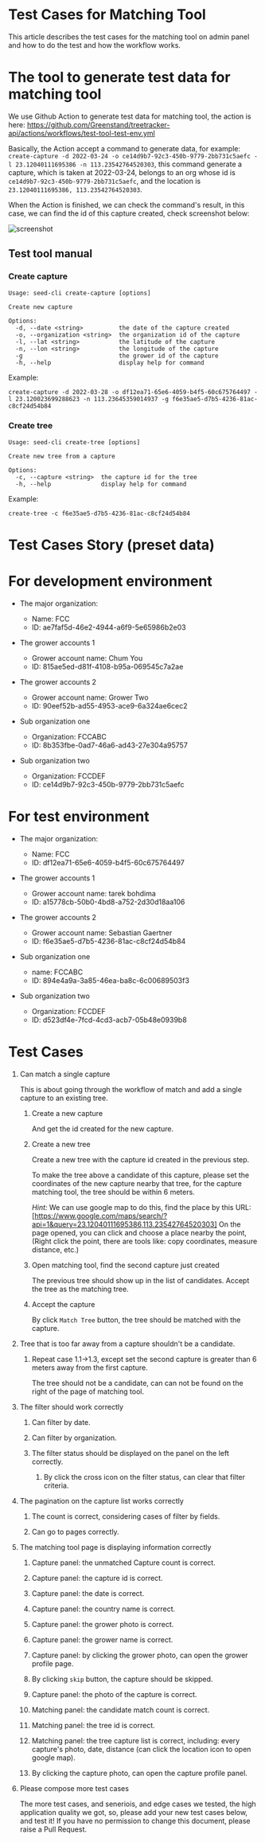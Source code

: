 # Test Cases for Matching Tool

This article describes the test cases for the matching tool on admin panel and how to do the test and how the workflow works.

# The tool to generate test data for matching tool

We use Github Action to generate test data for matching tool, the action is here: https://github.com/Greenstand/treetracker-api/actions/workflows/test-tool-test-env.yml

Basically, the Action accept a command to generate data, for example: `create-capture -d 2022-03-24 -o ce14d9b7-92c3-450b-9779-2bb731c5aefc -l 23.12040111695386 -n 113.23542764520303`, this command generate a capture, which is taken at 2022-03-24, belongs to an org whose id is `ce14d9b7-92c3-450b-9779-2bb731c5aefc`, and the location is `23.12040111695386, 113.23542764520303`.

When the Action is finished, we can check the command's result, in this case, we can find the id of this capture created, check screenshot below:

![screenshot](https://dadior.s3.ap-northeast-1.amazonaws.com/20220324155749.png)

## Test tool manual

### Create capture

```
Usage: seed-cli create-capture [options]

Create new capture

Options:
  -d, --date <string>          the date of the capture created
  -o, --organization <string>  the organization id of the capture
  -l, --lat <string>           the latitude of the capture
  -n, --lon <string>           the longitude of the capture
  -g                           the grower id of the capture
  -h, --help                   display help for command
```

Example:

```
create-capture -d 2022-03-28 -o df12ea71-65e6-4059-b4f5-60c675764497 -l 23.120023699288623 -n 113.23645359014937 -g f6e35ae5-d7b5-4236-81ac-c8cf24d54b84
```

### Create tree

```
Usage: seed-cli create-tree [options]

Create new tree from a capture

Options:
  -c, --capture <string>  the capture id for the tree
  -h, --help              display help for command
```

Example:

```
create-tree -c f6e35ae5-d7b5-4236-81ac-c8cf24d54b84
```

# Test Cases Story (preset data)

# For development environment

- The major organization:

  - Name: FCC
  - ID: ae7faf5d-46e2-4944-a6f9-5e65986b2e03

- The grower accounts 1

  - Grower account name: Chum You
  - ID: 815ae5ed-d81f-4108-b95a-069545c7a2ae

- The grower accounts 2

  - Grower account name: Grower Two
  - ID: 90eef52b-ad55-4953-ace9-6a324ae6cec2

- Sub organization one

  - Organization: FCCABC
  - ID: 8b353fbe-0ad7-46a6-ad43-27e304a95757

- Sub organization two

  - Organization: FCCDEF
  - ID: ce14d9b7-92c3-450b-9779-2bb731c5aefc

# For test environment

- The major organization:

  - Name: FCC
  - ID: df12ea71-65e6-4059-b4f5-60c675764497

- The grower accounts 1

  - Grower account name: tarek bohdima
  - ID: a15778cb-50b0-4bd8-a752-2d30d18aa106

- The grower accounts 2

  - Grower account name: Sebastian Gaertner
  - ID: f6e35ae5-d7b5-4236-81ac-c8cf24d54b84

- Sub organization one

  - name: FCCABC
  - ID: 894e4a9a-3a85-46ea-ba8c-6c00689503f3

- Sub organization two

  - Organization: FCCDEF
  - ID: d523df4e-7fcd-4cd3-acb7-05b48e0939b8

# Test Cases

1. Can match a single capture

   This is about going through the workflow of match and add a single capture to an existing tree.

   1. Create a new capture

      And get the id created for the new capture.

   1. Create a new tree

      Create a new tree with the capture id created in the previous step.

      To make the tree above a candidate of this capture, please set the coordinates of the new capture nearby that tree, for the capture matching tool, the tree should be within 6 meters.

      _Hint:_ We can use google map to do this, find the place by this URL: [https://www.google.com/maps/search/?api=1&query=23.12040111695386,113.23542764520303]
      On the page opened, you can click and choose a place nearby the point, (Right click the point, there are tools like: copy coordinates, measure distance, etc.)

   1. Open matching tool, find the second capture just created

      The previous tree should show up in the list of candidates.
      Accept the tree as the matching tree.

   1. Accept the capture

      By click `Match Tree` button, the tree should be matched with the capture.

1. Tree that is too far away from a capture shouldn't be a candidate.

   1. Repeat case 1.1->1.3, except set the second capture is greater than 6 meters away from the first capture.

      The tree should not be a candidate, can can not be found on the right of the page of matching tool.

1. The filter should work correctly

   1. Can filter by date.

   1. Can filter by organization.

   1. The filter status should be displayed on the panel on the left correctly.

      1. By click the cross icon on the filter status, can clear that filter criteria.

1. The pagination on the capture list works correctly

   1. The count is correct, considering cases of filter by fields.

   1. Can go to pages correctly.

1. The matching tool page is displaying information correctly

   1. Capture panel: the unmatched Capture count is correct.

   1. Capture panel: the capture id is correct.

   1. Capture panel: the date is correct.

   1. Capture panel: the country name is correct.

   1. Capture panel: the grower photo is correct.

   1. Capture panel: the grower name is correct.

   1. Capture panel: by clicking the grower photo, can open the grower profile page.

   1. By clicking `skip` button, the capture should be skipped.

   1. Capture panel: the photo of the capture is correct.

   1. Matching panel: the candidate match count is correct.

   1. Matching panel: the tree id is correct.

   1. Matching panel: the tree capture list is correct, including: every capture's photo, date, distance (can click the location icon to open google map).

   1. By clicking the capture photo, can open the capture profile panel.

1. Please compose more test cases
   
   The more test cases, and seneriois, and edge cases we tested, the high application quality we got, so, please add your new test cases below, and test it! If you have no permission to change this document, please raise a Pull Request.
